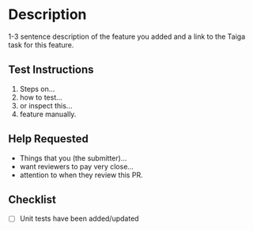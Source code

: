 # Description

1-3 sentence description of the feature you added and a link to the Taiga task for this feature.

## Test Instructions

1. Steps on...
2. how to test...
3. or inspect this...
4. feature manually.

## Help Requested

- Things that you (the submitter)...
- want reviewers to pay very close...
- attention to when they review this PR.

## Checklist
- [ ] Unit tests have been added/updated
